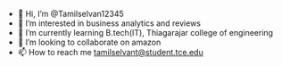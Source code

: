 - 👋 Hi, I’m @Tamilselvan12345
- 👀 I’m interested in business analytics and reviews
- 🌱 I’m currently learning B.tech(IT), Thiagarajar college of engineering
- 💞️ I’m looking to collaborate on amazon
- 📫 How to reach me tamilselvant@student.tce.edu

<!---
Tamilselvan12345/Tamilselvan12345 is a ✨ special ✨ repository because its `README.md` (this file) appears on your GitHub profile.
You can click the Preview link to take a look at your changes.
--->
